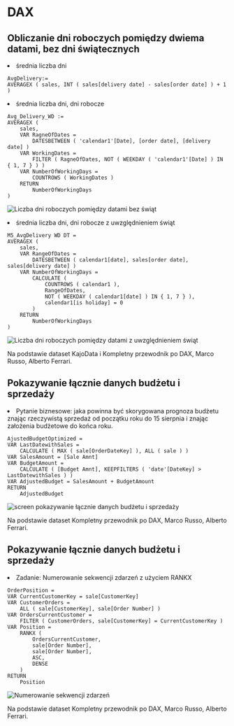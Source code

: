 # DAX
## Obliczanie dni roboczych pomiędzy dwiema datami, bez dni świątecznych
<li> średnia liczba dni

```
AvgDelivery:=
AVERAGEX ( sales, INT ( sales[delivery date] - sales[order date] ) + 1 )
```

<li> średnia liczba dni, dni robocze
    
```
Avg_Delivery_WD :=
AVERAGEX (
    sales,
    VAR RagneOfDates =
        DATESBETWEEN ( 'calendar1'[Date], [order date], [delivery date] )
    VAR WorkingDates =
        FILTER ( RagneOfDates, NOT ( WEEKDAY ( 'calendar1'[Date] ) IN { 1, 7 } ) )
    VAR NumberOfWorkingDays =
        COUNTROWS ( WorkingDates )
    RETURN
        NumberOfWorkingDays
)
```


![Liczba dni roboczych pomiędzy datami bez świąt](https://github.com/user-attachments/assets/d39c2b7a-5b6a-4c92-89b0-f969c989174b)

<li> średnia liczba dni, dni robocze z uwzględnieniem świąt
    
```
M5_AvgDelivery WD DT =
AVERAGEX (
    sales,
    VAR RangeOfDates =
        DATESBETWEEN ( calendar1[date], sales[order date], sales[delivery date] )
    VAR NumberOfWorkingDays =
        CALCULATE (
            COUNTROWS ( calendar1 ),
            RangeOfDates,
            NOT ( WEEKDAY ( calendar1[date] ) IN { 1, 7 } ),
            calendar1[is holiday] = 0
        )
    RETURN
        NumberOfWorkingDays
)

```

![Liczba dni roboczych pomiędzy datami z uwzględnieniem świąt](https://github.com/user-attachments/assets/98eaf19c-a7c5-4c72-bd97-e9613b5604e0)


Na podstawie dataset KajoData i Kompletny przewodnik po DAX, Marco Russo, Alberto Ferrari.

## Pokazywanie łącznie danych budżetu i sprzedaży

<li> Pytanie biznesowe: jaka powinna być skorygowana prognoza budżetu znając rzeczywistą sprzedaż od początku roku do 15 sierpnia i znając założenia budżetowe do końca roku.
    
```
AjustedBudgetOptimized =
VAR LastDatewithSales =
    CALCULATE ( MAX ( sale[OrderDateKey] ), ALL ( sale ) )
VAR SalesAmount = [Sale Amnt]
VAR BudgetAmount =
    CALCULATE ( [Budget Amnt], KEEPFILTERS ( 'date'[DateKey] > LastDatewithSales ) )
VAR AdjustedBudget = SalesAmount + BudgetAmount
RETURN
    AdjustedBudget
```

![screen pokazywanie łącznie danych budżetu i sprzedaży](https://github.com/user-attachments/assets/48c55c79-0484-4c2b-9c9a-198fc091aa51)

Na podstawie dataset Kompletny przewodnik po DAX, Marco Russo, Alberto Ferrari.

## Pokazywanie łącznie danych budżetu i sprzedaży

<li> Zadanie: Numerowanie sekwencji zdarzeń z użyciem RANKX


```
OrderPosition =
VAR CurrentCustomerKey = sale[CustomerKey]
VAR CustomerOrders =
    ALL ( sale[CustomerKey], sale[Order Number] )
VAR OrdersCurrentCustomer =
    FILTER ( CustomerOrders, sale[CustomerKey] = CurrentCustomerKey )
VAR Position =
    RANKX (
        OrdersCurrentCustomer,
        sale[Order Number],
        sale[Order Number],
        ASC,
        DENSE
    )
RETURN
    Position
```

![Numerowanie sekwencji zdarzeń](https://github.com/user-attachments/assets/dd2aaca1-8227-4ccc-b36e-a63053cec488)


Na podstawie dataset Kompletny przewodnik po DAX, Marco Russo, Alberto Ferrari.



